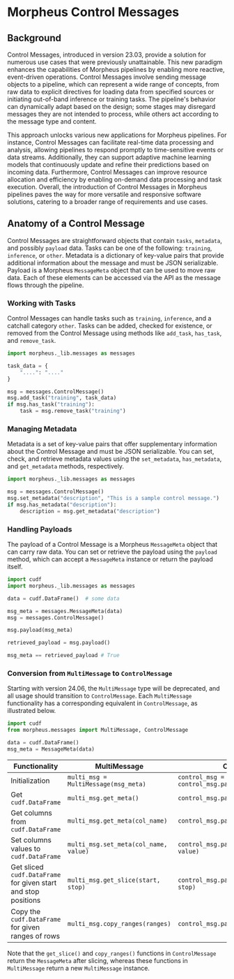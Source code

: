<!--
SPDX-FileCopyrightText: Copyright (c) 2022-2024, NVIDIA CORPORATION & AFFILIATES. All rights reserved.
SPDX-License-Identifier: Apache-2.0

Licensed under the Apache License, Version 2.0 (the "License");
you may not use this file except in compliance with the License.
You may obtain a copy of the License at

http://www.apache.org/licenses/LICENSE-2.0

Unless required by applicable law or agreed to in writing, software
distributed under the License is distributed on an "AS IS" BASIS,
WITHOUT WARRANTIES OR CONDITIONS OF ANY KIND, either express or implied.
See the License for the specific language governing permissions and
limitations under the Licensesages.cpp
-->

# Morpheus Control Messages

## Background

Control Messages, introduced in version 23.03, provide a solution for numerous use cases that were previously unattainable. This new paradigm enhances the capabilities of Morpheus pipelines by enabling more reactive, event-driven operations. Control Messages involve sending message objects to a pipeline, which can represent a wide range of concepts, from raw data to explicit directives for loading data from specified sources or initiating out-of-band inference or training tasks. The pipeline's behavior can dynamically adapt based on the design; some stages may disregard messages they are not intended to process, while others act according to the message type and content.

This approach unlocks various new applications for Morpheus pipelines. For instance, Control Messages can facilitate real-time data processing and analysis, allowing pipelines to respond promptly to time-sensitive events or data streams. Additionally, they can support adaptive machine learning models that continuously update and refine their predictions based on incoming data. Furthermore, Control Messages can improve resource allocation and efficiency by enabling on-demand data processing and task execution. Overall, the introduction of Control Messages in Morpheus pipelines paves the way for more versatile and responsive software solutions, catering to a broader range of requirements and use cases.

## Anatomy of a Control Message

Control Messages are straightforward objects that contain `tasks`, `metadata`, and possibly `payload` data. Tasks can be one of the following: `training`, `inference`, or `other`. Metadata is a dictionary of key-value pairs that provide additional information about the message and must be JSON serializable. Payload is a Morpheus `MessageMeta` object that can be used to move raw data. Each of these elements can be accessed via the API as the message flows through the pipeline.

### Working with Tasks

Control Messages can handle tasks such as `training`, `inference`, and a catchall category `other`. Tasks can be added, checked for existence, or removed from the Control Message using methods like `add_task`, `has_task`, and `remove_task`.

```python
import morpheus._lib.messages as messages

task_data = {
    "....": "...."
}

msg = messages.ControlMessage()
msg.add_task("training", task_data)
if msg.has_task("training"):
    task = msg.remove_task("training")
```

### Managing Metadata

Metadata is a set of key-value pairs that offer supplementary information about the Control Message and must be JSON serializable. You can set, check, and retrieve metadata values using the `set_metadata`, `has_metadata`, and `get_metadata` methods, respectively.

```python
import morpheus._lib.messages as messages

msg = messages.ControlMessage()
msg.set_metadata("description", "This is a sample control message.")
if msg.has_metadata("description"):
    description = msg.get_metadata("description")
```

### Handling Payloads

The payload of a Control Message is a Morpheus `MessageMeta` object that can carry raw data. You can set or retrieve the payload using the `payload` method, which can accept a `MessageMeta` instance or return the payload itself.

```python
import cudf
import morpheus._lib.messages as messages

data = cudf.DataFrame()  # some data

msg_meta = messages.MessageMeta(data)
msg = messages.ControlMessage()

msg.payload(msg_meta)

retrieved_payload = msg.payload()

msg_meta == retrieved_payload # True
```

### Conversion from `MultiMessage` to `ControlMessage`

Starting with version 24.06, the `MultiMessage` type will be deprecated, and all usage should transition to `ControlMessage`. Each `MultiMessage` functionality has a corresponding equivalent in `ControlMessage`, as illustrated below.
```python
import cudf
from morpheus.messages import MultiMessage, ControlMessage

data = cudf.DataFrame()
msg_meta = MessageMeta(data)
```

| **Functionality**                                              | **MultiMessage**                      | **ControlMessage**                                                  |
| -------------------------------------------------------------- | ------------------------------------- | ------------------------------------------------------------------- |
| Initialization                                                 | `multi_msg = MultiMessage(msg_meta)`  | `control_msg = ControlMessage()`<br>`control_msg.payload(msg_meta)` |
| Get `cudf.DataFrame`                                           | `multi_msg.get_meta()`                | `control_msg.payload().df`                                          |
| Get columns from `cudf.DataFrame`                              | `multi_msg.get_meta(col_name)`        | `control_msg.payload().get_data(col_name)`                          |
| Set columns values to `cudf.DataFrame`                         | `multi_msg.set_meta(col_name, value)` | `control_msg.payload().set_data(col_name, value)`                   |
| Get sliced `cudf.DataFrame` for given start and stop positions | `multi_msg.get_slice(start, stop)`    | `control_msg.payload().get_slice(start, stop)`                      |
| Copy the `cudf.DataFrame` for given ranges of rows             | `multi_msg.copy_ranges(ranges)`       | `control_msg.payload().copy_ranges(ranges)`                         |

Note that the `get_slice()` and `copy_ranges()` functions in `ControlMessage` return the `MessageMeta` after slicing, whereas these functions in `MultiMessage` return a new `MultiMessage` instance.
